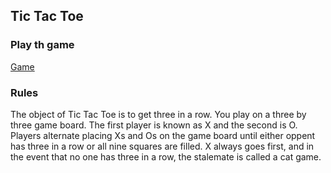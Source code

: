 ## Tic Tac Toe

### Play th game

[Game]('https://eoconnell44.github.io/tic_tac_toe/index.html')
### Rules

The object of Tic Tac Toe is to get three in a row. You play on a three by three game board. The first player is known as X and the second is O. Players alternate placing Xs and Os on the game board until either oppent has three in a row or all nine squares are filled. X always goes first, and in the event that no one has three in a row, the stalemate is called a cat game.